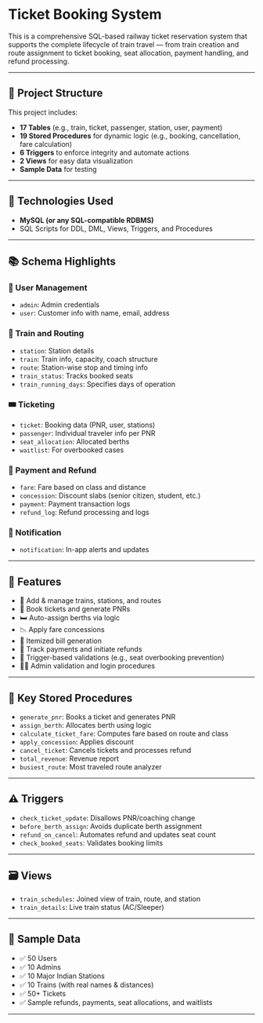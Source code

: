 # Ticket Booking System

This is a comprehensive SQL-based railway ticket reservation system that supports the complete lifecycle of train travel — from train creation and route assignment to ticket booking, seat allocation, payment handling, and refund processing.

---

## 📁 Project Structure

This project includes:

- **17 Tables** (e.g., train, ticket, passenger, station, user, payment)
- **19 Stored Procedures** for dynamic logic (e.g., booking, cancellation, fare calculation)
- **6 Triggers** to enforce integrity and automate actions
- **2 Views** for easy data visualization
- **Sample Data** for testing

---

## 🔧 Technologies Used

- **MySQL (or any SQL-compatible RDBMS)**
- SQL Scripts for DDL, DML, Views, Triggers, and Procedures

---

## 📚 Schema Highlights

### 👥 User Management
- `admin`: Admin credentials
- `user`: Customer info with name, email, address

### 🚉 Train and Routing
- `station`: Station details
- `train`: Train info, capacity, coach structure
- `route`: Station-wise stop and timing info
- `train_status`: Tracks booked seats
- `train_running_days`: Specifies days of operation

### 🎟️ Ticketing
- `ticket`: Booking data (PNR, user, stations)
- `passenger`: Individual traveler info per PNR
- `seat_allocation`: Allocated berths
- `waitlist`: For overbooked cases

### 💸 Payment and Refund
- `fare`: Fare based on class and distance
- `concession`: Discount slabs (senior citizen, student, etc.)
- `payment`: Payment transaction logs
- `refund_log`: Refund processing and logs

### 📢 Notification
- `notification`: In-app alerts and updates

---

## 📌 Features

- 🚂 Add & manage trains, stations, and routes
- 🧾 Book tickets and generate PNRs
- 🛏️ Auto-assign berths via logic
- 📉 Apply fare concessions
- 🧾 Itemized bill generation
- 💸 Track payments and initiate refunds
- 🔁 Trigger-based validations (e.g., seat overbooking prevention)
- 🧑‍💻 Admin validation and login procedures

---

## 🧠 Key Stored Procedures

- `generate_pnr`: Books a ticket and generates PNR
- `assign_berth`: Allocates berth using logic
- `calculate_ticket_fare`: Computes fare based on route and class
- `apply_concession`: Applies discount
- `cancel_ticket`: Cancels tickets and processes refund
- `total_revenue`: Revenue report
- `busiest_route`: Most traveled route analyzer

---

## ⚠️ Triggers

- `check_ticket_update`: Disallows PNR/coaching change
- `before_berth_assign`: Avoids duplicate berth assignment
- `refund_on_cancel`: Automates refund and updates seat count
- `check_booked_seats`: Validates booking limits

---

## 🗃️ Views

- `train_schedules`: Joined view of train, route, and station
- `train_details`: Live train status (AC/Sleeper)

---

## 🧪 Sample Data

- ✅ 50 Users
- ✅ 10 Admins
- ✅ 10 Major Indian Stations
- ✅ 10 Trains (with real names & distances)
- ✅ 50+ Tickets
- ✅ Sample refunds, payments, seat allocations, and waitlists

---
